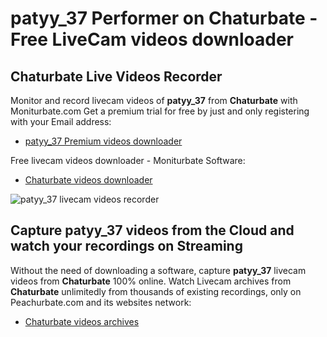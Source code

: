 # patyy_37 Performer on Chaturbate - Free LiveCam videos downloader

## Chaturbate Live Videos Recorder

Monitor and record livecam videos of **patyy_37** from **Chaturbate** with Moniturbate.com
Get a premium trial for free by just and only registering with your Email address:
* [patyy_37 Premium videos downloader](https://moniturbate.com/request-demo-licence-key.html)

Free livecam videos downloader - Moniturbate Software:
* [Chaturbate videos downloader](https://moniturbate.com/moniturbate-download-software.html)

![patyy_37 livecam videos recorder](https://peachurnet.com/templates/moniturbate-software.png)


## Capture patyy_37 videos from the Cloud and watch your recordings on Streaming

Without the need of downloading a software, capture **patyy_37** livecam videos from **Chaturbate** 100% online.
Watch Livecam archives from **Chaturbate** unlimitedly from thousands of existing recordings, only on Peachurbate.com and its websites network:
* [Chaturbate videos archives](https://peachurnet.com/)
